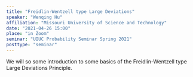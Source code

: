 ```yaml
---
title: "Freidlin-Wentzell type Large Deviations"
speaker: "Wenqing Hu"
affiliation: "Missouri University of Science and Technology"
date: "2021-04-26 15:00"
place: "in Zoom"
seminar: "UIUC Probability Seminar Spring 2021" 
posttype: "seminar"
---
```


We will so some introduction to some basics of the Freidlin-Wentzell type Large Deviations Principle. 
